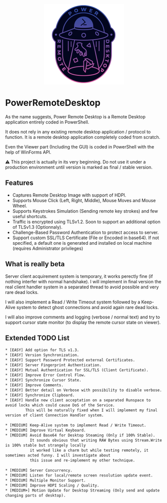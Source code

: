 <p align="center">
  <img src="icon.png"/>
</p>

# PowerRemoteDesktop

As the name suggests, Power Remote Desktop is a Remote Desktop application entirely coded in PowerShell.

It does not rely in any existing remote desktop application / protocol to function. It is a remote desktop application completely coded from scratch.

Even the Viewer part (Including the GUI) is coded in PowerShell with the help of WinForms API.

⚠️ This project is actually in its very beginning. Do not use it under a production environment until version is marked as final / stable version.

## Features

* Captures Remote Desktop Image with support of HDPI.
* Supports Mouse Click (Left, Right, Middle), Mouse Moves and Mouse Wheel.
* Supports Keystrokes Simulation (Sending remote key strokes) and few useful shortcuts.
* Traffic is encrypted using TLSv1.2. Soon to support an additional option of TLSv1.3 (Optionnaly).
* Challenge-Based Password Authentication to protect access to server.
* Support custom SSL/TLS Certificate (File or Encoded in base64). If not specified, a default one is generated and installed on local machine (requires Administrator privileges)

## What is really beta

Server client acquirement system is temporary, it works perectly fine (if nothing interfer with normal handshake). I will implement in final version the real client handler system in a separated thread to avoid possible and very rare dead locks.

I will also implement a Read / Write Timeout system followed by a Keep-Alive system to detect ghost connections and avoid again rare dead locks.

I will also improve comments and logging (verbose / normal text) and try to support cursor state monitor (to display the remote cursor state on viewer).

## Extended TODO List

```
* [EASY] Add option for TLS v1.3.        
* [EASY] Version Synchronization.
* [EASY] Support Password Protected external Certificates.
* [EASY] Server Fingerprint Authentication.
* [EASY] Mutual Authentication for SSL/TLS (Client Certificate).
* [EASY] Improve Error Control Flow.        
* [EASY] Synchronize Cursor State.
* [EASY] Improve Comments.
* [EASY] Better detail on Verbose with possibility to disable verbose.
* [EASY] Synchronize Clipboard. 
* [EASY] Handle new client acceptation on a separated Runspace to avoid locks which could cause DoS of the Service.
         This will be naturally fixed when I will implement my final version of client Connection Handler system.

* [MEDIUM] Keep-Alive system to implement Read / Write Timeout.
* [MEDIUM] Improve Virtual Keyboard.
* [MEDIUM] Avoid Base64 for Desktop Steaming (Only if 100% Stable).
           It sounds obvious that writing RAW Bytes using Stream.Write is 100% stable but strangely locally
           it worked like a charm but while testing remotely, it sometimes acted funny. I will investigate about
           this issue and re-implement my other technique. 

* [MEDIUM] Server Concurrency.
* [MEDIUM] Listen for local/remote screen resolution update event.
* [MEDIUM] Multiple Monitor Support.
* [MEDIUM] Improve HDPI Scaling / Quality.
* [MEDIUM+] Motion Update for Desktop Streaming (Only send and update changing parts of desktop).
```

